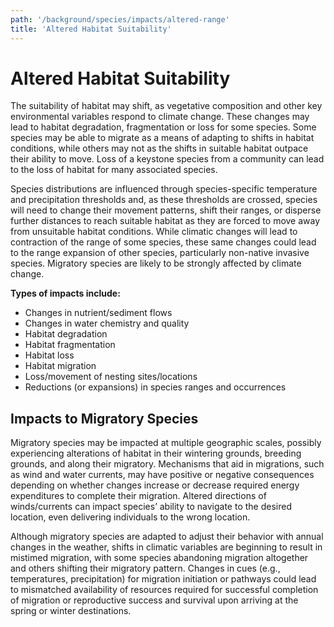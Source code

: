 ```yaml
---
path: '/background/species/impacts/altered-range'
title: 'Altered Habitat Suitability'
---
```


# Altered Habitat Suitability

The suitability of habitat may shift, as vegetative composition and other key environmental variables respond to climate change. These changes may lead to habitat degradation, fragmentation or loss for some species. Some species may be able to migrate as a means of adapting to shifts in habitat conditions, while others may not as the shifts in suitable habitat outpace their ability to move. Loss of a keystone species from a community can lead to the loss of habitat for many associated species.

Species distributions are influenced through species-specific temperature and precipitation thresholds and, as these thresholds are crossed, species will need to change their movement patterns, shift their ranges, or disperse further distances to reach suitable habitat as they are forced to move away from unsuitable habitat conditions. While climatic changes will lead to contraction of the range of some species, these same changes could lead to the range expansion of other species, particularly non-native invasive species. Migratory species are likely to be strongly affected by climate change.

**Types of impacts include:**

- Changes in nutrient/sediment flows
- Changes in water chemistry and quality
- Habitat degradation
- Habitat fragmentation
- Habitat loss
- Habitat migration
- Loss/movement of nesting sites/locations
- Reductions (or expansions) in species ranges and occurrences

## Impacts to Migratory Species

Migratory species may be impacted at multiple geographic scales, possibly experiencing alterations of habitat in their wintering grounds, breeding grounds, and along their migratory. Mechanisms that aid in migrations, such as wind and water currents, may have positive or negative consequences depending on whether changes increase or decrease required energy expenditures to complete their migration. Altered directions of winds/currents can impact species’ ability to navigate to the desired location, even delivering individuals to the wrong location.

Although migratory species are adapted to adjust their behavior with annual changes in the weather, shifts in climatic variables are beginning to result in mistimed migration, with some species abandoning migration altogether and others shifting their migratory pattern. Changes in cues (e.g., temperatures, precipitation) for migration initiation or pathways could lead to mismatched availability of resources required for successful completion of migration or reproductive success and survival upon arriving at the spring or winter destinations.
